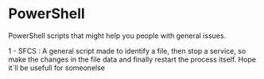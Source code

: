 # PowerShell
PowerShell scripts that might help you people with general issues.

1 - SFCS :
A general script made to identify a file, then stop a service, so make the changes in the file data and finally restart the process itself.
Hope it`ll be usefull for someonelse
